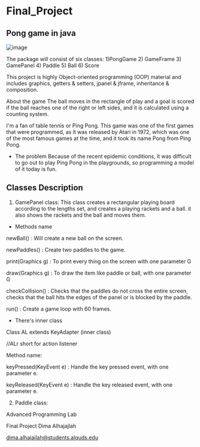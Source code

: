 # Final_Project
## Pong game in java
![image](https://user-images.githubusercontent.com/79136459/156768669-bb6fe9f7-8521-4c87-a6bd-66ff105ba40b.png)

The package will consist of six classes:
1)PongGame    2) GameFrame    3) GamePanel    4) Paddle   5) Ball   6) Score


This project is highly Object-oriented programming (OOP) material and includes graphics, getters & setters, jpanel & jframe, inheritance & composition.

About the game
The ball moves in the rectangle of play and a goal is scored if the ball reaches one of the right or left sides, and it is calculated using a counting system.

I'm a fan of table tennis or Ping Pong. This game was one of the first games that were programmed, as it was released by Atari in 1972, which was one of the most famous games at the time, and it took its name Pong from Ping Pong.


-	The problem
Because of the recent epidemic conditions, it was difficult to go out to play Ping Pong in the playgrounds, so programming a model of it today is fun.


## Classes Description
1)	GamePanel class:
This class creates a rectangular playing board according to the lengths set, and creates a playing rackets and a ball.
it  also shows the rackets and the ball and moves them.

- Methods name 

newBall() : Will create a new ball on the screen.

newPaddles() : Create two paddles to the game.

print(Graphics g) : To print every thing on the screen with one parameter G

draw(Graphics g) : To draw the item like paddle or ball, with one parameter G

checkCollision() : Checks that the paddles do not cross the entire screen, checks that the ball hits the edges of the panel or is blocked by the paddle.

run() : Create a game loop with 60 frames.


- There's inner class

Class AL extends KeyAdapter (inner class)

//ALr short for action listener

Method name:

keyPressed(KeyEvent e) : Handle the key pressed event, with one parameter e.

keyReleased(KeyEvent e) : Handle the key released event, with one parameter e.

2) Paddle class:

Advanced Programming Lab

Final Project
Dima Alhajajlah

dima.alhajajlah@students.alquds.edu
